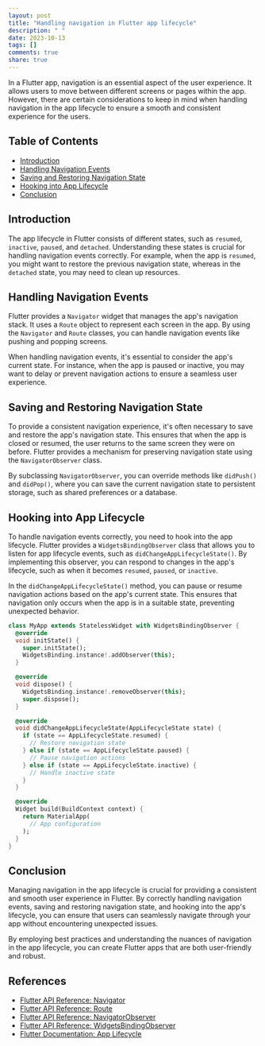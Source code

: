 ```yaml
---
layout: post
title: "Handling navigation in Flutter app lifecycle"
description: " "
date: 2023-10-13
tags: []
comments: true
share: true
---
```


In a Flutter app, navigation is an essential aspect of the user experience. It allows users to move between different screens or pages within the app. However, there are certain considerations to keep in mind when handling navigation in the app lifecycle to ensure a smooth and consistent experience for the users.

## Table of Contents
- [Introduction](#introduction)
- [Handling Navigation Events](#handling-navigation-events)
- [Saving and Restoring Navigation State](#saving-and-restoring-navigation-state)
- [Hooking into App Lifecycle](#hooking-into-app-lifecycle)
- [Conclusion](#conclusion)

## Introduction

The app lifecycle in Flutter consists of different states, such as `resumed`, `inactive`, `paused`, and `detached`. Understanding these states is crucial for handling navigation events correctly. For example, when the app is `resumed`, you might want to restore the previous navigation state, whereas in the `detached` state, you may need to clean up resources.

## Handling Navigation Events

Flutter provides a `Navigator` widget that manages the app's navigation stack. It uses a `Route` object to represent each screen in the app. By using the `Navigator` and `Route` classes, you can handle navigation events like pushing and popping screens.

When handling navigation events, it's essential to consider the app's current state. For instance, when the app is paused or inactive, you may want to delay or prevent navigation actions to ensure a seamless user experience.

## Saving and Restoring Navigation State

To provide a consistent navigation experience, it's often necessary to save and restore the app's navigation state. This ensures that when the app is closed or resumed, the user returns to the same screen they were on before. Flutter provides a mechanism for preserving navigation state using the `NavigatorObserver` class.

By subclassing `NavigatorObserver`, you can override methods like `didPush()` and `didPop()`, where you can save the current navigation state to persistent storage, such as shared preferences or a database.

## Hooking into App Lifecycle

To handle navigation events correctly, you need to hook into the app lifecycle. Flutter provides a `WidgetsBindingObserver` class that allows you to listen for app lifecycle events, such as `didChangeAppLifecycleState()`. By implementing this observer, you can respond to changes in the app's lifecycle, such as when it becomes `resumed`, `paused`, or `inactive`.

In the `didChangeAppLifecycleState()` method, you can pause or resume navigation actions based on the app's current state. This ensures that navigation only occurs when the app is in a suitable state, preventing unexpected behavior.

```dart
class MyApp extends StatelessWidget with WidgetsBindingObserver {
  @override
  void initState() {
    super.initState();
    WidgetsBinding.instance!.addObserver(this);
  }

  @override
  void dispose() {
    WidgetsBinding.instance!.removeObserver(this);
    super.dispose();
  }

  @override
  void didChangeAppLifecycleState(AppLifecycleState state) {
    if (state == AppLifecycleState.resumed) {
      // Restore navigation state
    } else if (state == AppLifecycleState.paused) {
      // Pause navigation actions
    } else if (state == AppLifecycleState.inactive) {
      // Handle inactive state
    }
  }

  @override
  Widget build(BuildContext context) {
    return MaterialApp(
      // App configuration
    );
  }
}
```

## Conclusion

Managing navigation in the app lifecycle is crucial for providing a consistent and smooth user experience in Flutter. By correctly handling navigation events, saving and restoring navigation state, and hooking into the app's lifecycle, you can ensure that users can seamlessly navigate through your app without encountering unexpected issues.

By employing best practices and understanding the nuances of navigation in the app lifecycle, you can create Flutter apps that are both user-friendly and robust.

## References
- [Flutter API Reference: Navigator](https://api.flutter.dev/flutter/widgets/Navigator-class.html)
- [Flutter API Reference: Route](https://api.flutter.dev/flutter/widgets/Route-class.html)
- [Flutter API Reference: NavigatorObserver](https://api.flutter.dev/flutter/widgets/NavigatorObserver-class.html)
- [Flutter API Reference: WidgetsBindingObserver](https://api.flutter.dev/flutter/widgets/WidgetsBindingObserver-class.html)
- [Flutter Documentation: App Lifecycle](https://flutter.dev/docs/development/ui/navigation/navigation-lifecycle)